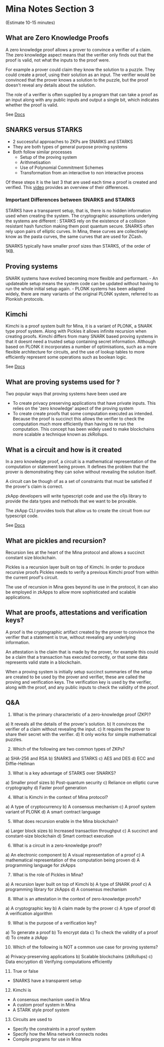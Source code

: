 # Mina Notes Section 3

(Estimate 10-15 minutes)

## What are Zero Knowledge Proofs 
A zero knowledge proof allows a prover to convince a verifier of a claim. The zero knowledge aspect means that the verifier only finds out that the proof is valid, not what the inputs to the proof were.

For example a prover could claim they know the solution to a puzzle. They could create a proof, using their solution as an input. The verifier would be convinced that the prover knows a solution to the puzzle, but the proof doesn't reveal any details about the solution.

The role of a verifier is often supplied by a program that can take a proof as an input along with any public inputs and output a single bit, which indicates whether the proof is valid.


See [Docs](https://minaprotocol.com/blog/zero-knowledge-proofs-an-intuitive-explanation)

## SNARKS versus STARKS

- 2 successful approaches to ZKPs are SNARKS and STARKS
- They are both types of general purpose proving systems
- Both follow similar processes
    - Setup of the proving system
    - Arithmetisation
    - Use of Polynomial Commitment Schemes
    - Transformation from an interactive to non interactive process

Of these steps it is the last 3 that are used each time a proof is created and verified. 
This [video](https://youtu.be/liOn-n4lqfA?feature=shared) provides an overview of their differences.

### Important Differences between SNARKS and STARKS

STARKS have a transparent setup, that is,  there is no hidden information used when creating the system.
The cryptographic assumptions underlying the systems are different : 
STARKS rely on the existence of a collision resistant hash function making them post quantum secure.
SNARKS often rely upon pairs of elliptic curves. In Mina, these curves are collectively know as the pasta curves, the same curves that are used for ZCash.

SNARKS typically have smaller proof sizes than STARKS, of the order of 1KB.

## Proving systems 
SNARK systems have evolved becoming more flexible and performant. 
    - An updateable setup means the system code can be updated without having to run the whole initial setup again.
    - PLONK systems has been adapted widely, there are many variants of the original PLONK system, referred to as Plonkish protocols.

## Kimchi

Kimchi is a proof system built for Mina, it is a variant of PLONK, a SNARK type proof system. Along with Pickles it allows infinite recursion when creating proofs.
Kimchi differs from many SNARK based proving systems in that it doesnt need a trusted setup containing secret information.
Although based on PLONK it incorporates a number of optimisations, such as a more flexible architecture for circuits, and the use of lookup tables to more efficiently represent some operations such as boolean logic. 

See [Docs](https://minaprotocol.com/blog/kimchi-the-latest-update-to-minas-proof-system)


## What are proving systems used for ?

Two popular ways that proving systems have been used are 
- To create privacy preserving applications that have private inputs. This relies on the 'zero knowledge' aspect of the proving system
- To create create proofs that some computation executed as intended. Because the proof is succinct this allows the verifier to check the computation much more efficiently than having to re run the computation. This concept has been widely used to make blockchains more scalable a technique known as zkRollups.



## What is a circuit and how is it created

In a zero knowledge proof, a circuit is a mathematical representation of the computation or statement being proven. It defines the problem that the prover is demonstrating they can solve without revealing the solution itself.

A circuit can be though of as a set of constraints that must be satisfied if the prover's claim is correct. 

zkApp developers will write typescript code and use the o1js library to provide the data types and methods that we want to be provable. 

The zkApp CLI provides tools that allow us to create the circuit from our typescript code.

See [Docs](https://docs.minaprotocol.com/zkapps/writing-a-zkapp/introduction-to-zkapps/how-to-write-a-zkapp)



## What are pickles and recursion? 

Recursion lies at the heart of the Mina protocol and allows a succinct constant size blockchain. 

Pickles is a recursion layer built on top of Kimchi. 
In order to produce recursive proofs Pickles needs to verify a previous Kimchi proof from within the current proof's circuit.

The use of recursion in Mina goes beyond its use in the protocol, it can also be employed in zkApps to allow more sophisticated and scalable applications.


## What are proofs, attestations and verification keys?

A proof is the cryptographic artifact created by the prover to convince the verifier that a statement is true, without revealing any underlying information. 

An attestation is the claim that is made by the prover, for example this could be a claim that a transaction has executed correctly, or that some data represents valid state in a blockchain.

When a proving system is initially setup  succinct summaries of the setup are created to be used by the prover and verifier, these are called the proving and verification keys.
The verification key is used by the verifier, along with the proof, and any public inputs to check the validity of the proof.


## Q&A

1. What is the primary characteristic of a zero-knowledge proof (ZKP)?

a) It reveals all the details of the prover's solution.
b) It convinces the verifier of a claim without revealing the input.
c) It requires the prover to share their secret with the verifier.
d) It only works for simple mathematical puzzles.

2. Which of the following are two common types of ZKPs?

a) SHA-256 and RSA
b) SNARKS and STARKS
c) AES and DES
d) ECC and Diffie-Hellman

3. What is a key advantage of STARKS over SNARKS?

a) Smaller proof sizes
b) Post-quantum security
c) Reliance on elliptic curve cryptography
d) Faster proof generation

4. What is Kimchi in the context of Mina protocol?

a) A type of cryptocurrency
b) A consensus mechanism
c) A proof system variant of PLONK
d) A smart contract language

5. What does recursion enable in the Mina blockchain?

a) Larger block sizes
b) Increased transaction throughput
c) A succinct and constant-size blockchain
d) Smart contract execution

6. What is a circuit in a zero-knowledge proof?

a) An electronic component
b) A visual representation of a proof
c) A mathematical representation of the computation being proven
d) A programming language for zkApps

7. What is the role of Pickles in Mina?

a) A recursion layer built on top of Kimchi
b) A type of SNARK proof
c) A programming library for zkApps
d) A consensus mechanism

8. What is an attestation in the context of zero-knowledge proofs?

a) A cryptographic key
b) A claim made by the prover
c) A type of proof
d) A verification algorithm

9. What is the purpose of a verification key?

a) To generate a proof
b) To encrypt data
c) To check the validity of a proof
d) To create a zkApp

10. Which of the following is NOT a common use case for proving systems?

a) Privacy-preserving applications
b) Scalable blockchains (zkRollups)
c) Data encryption
d) Verifying computations efficiently



11. True or false 
- SNARKS have a transparent setup

12. Kimchi is
- A consensus mechanism used in Mina
- A custom proof system in Mina
- A STARK style proof system

13. Circuits are used to 
 - Specify the constraints in a proof system
 - Specify how the Mina network connects nodes
 - Compile programs for use in Mina

